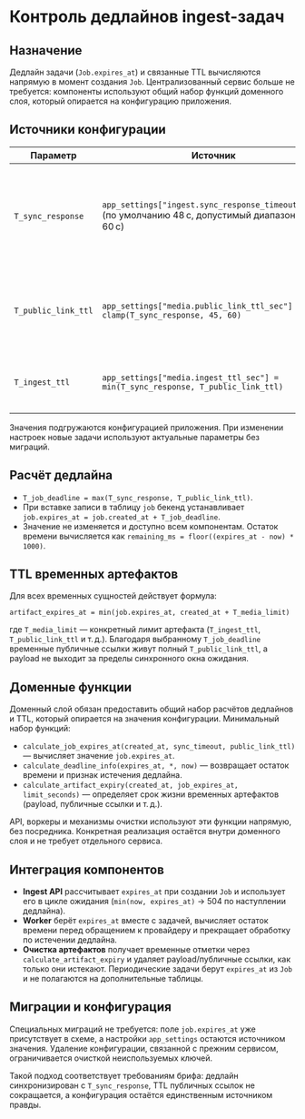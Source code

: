 # Контроль дедлайнов ingest-задач

## Назначение
Дедлайн задачи (`Job.expires_at`) и связанные TTL вычисляются напрямую в момент создания `Job`. Централизованный сервис больше не требуется: компоненты используют общий набор функций доменного слоя, который опирается на конфигурацию приложения.

## Источники конфигурации
| Параметр | Источник | Назначение |
|---|---|---|
| `T_sync_response` | `app_settings["ingest.sync_response_timeout_sec"]` (по умолчанию 48 с, допустимый диапазон 45–60 с) | Верхняя граница ожидания HTTP-ответа ingest API и минимальная составляющая расчёта `T_job_deadline`. |
| `T_public_link_ttl` | `app_settings["media.public_link_ttl_sec"] = clamp(T_sync_response, 45, 60)` | Жёсткий лимит жизни публичных ссылок и других внешних артефактов. |
| `T_ingest_ttl` | `app_settings["media.ingest_ttl_sec"] = min(T_sync_response, T_public_link_ttl)` | TTL исходных файлов во временном хранилище `payload`. |

Значения подгружаются конфигурацией приложения. При изменении настроек новые задачи используют актуальные параметры без миграций.

## Расчёт дедлайна
* `T_job_deadline = max(T_sync_response, T_public_link_ttl)`.
* При вставке записи в таблицу `job` бекенд устанавливает `job.expires_at = job.created_at + T_job_deadline`.
* Значение не изменяется и доступно всем компонентам. Остаток времени вычисляется как `remaining_ms = floor((expires_at - now) * 1000)`.

## TTL временных артефактов
Для всех временных сущностей действует формула:
```
artifact_expires_at = min(job.expires_at, created_at + T_media_limit)
```
где `T_media_limit` — конкретный лимит артефакта (`T_ingest_ttl`, `T_public_link_ttl` и т. д.). Благодаря выбранному `T_job_deadline` временные публичные ссылки живут полный `T_public_link_ttl`, а payload не выходит за пределы синхронного окна ожидания.

## Доменные функции
Доменный слой обязан предоставить общий набор расчётов дедлайнов и TTL, который опирается на значения конфигурации. Минимальный
набор функций:
* `calculate_job_expires_at(created_at, sync_timeout, public_link_ttl)` — вычисляет значение `job.expires_at`.
* `calculate_deadline_info(expires_at, *, now)` — возвращает остаток времени и признак истечения дедлайна.
* `calculate_artifact_expiry(created_at, job_expires_at, limit_seconds)` — определяет срок жизни временных артефактов (payload,
  публичные ссылки и т. д.).

API, воркеры и механизмы очистки используют эти функции напрямую, без посредника. Конкретная реализация остаётся внутри доменного
слоя и не требует отдельного сервиса.

## Интеграция компонентов
* **Ingest API** рассчитывает `expires_at` при создании `Job` и использует его в цикле ожидания (`min(now, expires_at)` → 504 по наступлении дедлайна).
* **Worker** берёт `expires_at` вместе с задачей, вычисляет остаток времени перед обращением к провайдеру и прекращает обработку по истечении дедлайна.
* **Очистка артефактов** получает временные отметки через `calculate_artifact_expiry` и удаляет payload/публичные ссылки, как только они истекают. Периодические задачи берут `expires_at` из `Job` и не полагаются на дополнительные таблицы.

## Миграции и конфигурация
Специальных миграций не требуется: поле `job.expires_at` уже присутствует в схеме, а настройки `app_settings` остаются источником значения. Удаление конфигурации, связанной с прежним сервисом, ограничивается очисткой неиспользуемых ключей.

Такой подход соответствует требованиям брифа: дедлайн синхронизирован с `T_sync_response`, TTL публичных ссылок не сокращается, а конфигурация остаётся единственным источником правды.
